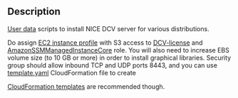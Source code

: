 ## Description
[User data](https://docs.aws.amazon.com/AWSEC2/latest/UserGuide/user-data.html#user-data-console) scripts to install NICE DCV server for various distributions. 

Do assign [EC2 instance profile](https://docs.aws.amazon.com/IAM/latest/UserGuide/id_roles_use_switch-role-ec2_instance-profiles.html) with S3 access to [DCV-license](https://docs.aws.amazon.com/dcv/latest/adminguide/setting-up-license.html#setting-up-license-ec2) and [AmazonSSMManagedInstanceCore](https://aws.amazon.com/blogs/mt/applying-managed-instance-policy-best-practices/) role. 
You will also need to increase EBS volume size (to 10 GB or more) in order to install graphical libraries.
Security group should allow inbound TCP and UDP ports 8443, and you can use [template.yaml](template.yaml) CloudFormation file to create


[CloudFormation templates](../cfn/) are recommended though. 
